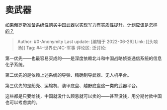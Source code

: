 # 卖武器
[如果俄罗斯准备系统性购买中国武器以实现军力有实质性提升，计划应该是怎样的？](https://www.zhihu.com/question/539721567/answer/2545188824)

> Author: #0-Anonymity
> Last update: [编辑于 2022-06-26]
> Link: [[头啖汤]]
> Tag: #4-世界史/4C-军事
> 评论区:
> 泛讨论:

第一优先——也最容易买成的——是深度依赖北斗和中国战略侦查通信系统的信息化子系统。

第二优先的是依赖上述系统的导弹、精确制导武器、无人机平台。

第三优先的是船壳、运输机、装甲底盘、越野底盘这一类的武器平台。

这些都是只要给钱，中国就没什么顾忌就可以卖的——甚至没钱，用分期付款中国也可以考虑卖的。
